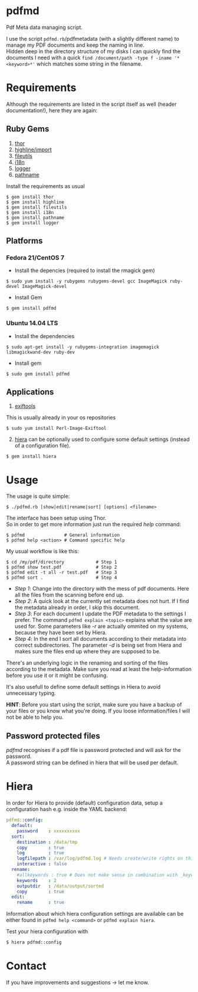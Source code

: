# pdfmd
Pdf Meta data managing script.

I use the script `pdfmd.rb`/pdfmetadata (with a slightly different name) to manage my PDF documents and keep the naming in line.  
Hidden deep in the directory structure of my disks I can quickly find the
documents I need with a quick `find /document/path -type f -iname
'*<keyword>*'` which matches some string in the filename.

# Requirements

Although the requirements are listed in the script itself as well (header documentation!), here they are again:

## Ruby Gems

1. [thor](https://rubygems.org/gems/thor)
2. [highline/import](https://rubygems.org/gems/highline)
3. [fileutils](https://rubygems.org/gems/fileutils)
4. [i18n](https://rubygems.org/gems/i18n)
5. [logger]()
6. [pathname]()

Install the requirements as usual

```
$ gem install thor
$ gem install highline
$ gem install fileutils
$ gem install i18n
$ gem install pathname
$ gem install logger
```

## Platforms
### Fedora 21/CentOS 7
* Install the depencies (required to install the rmagick gem)

```
$ sudo yum install -y rubygems rubygems-devel gcc ImageMagick ruby-devel ImageMagick-devel
```

* Install Gem

``` 
$ gem install pdfmd
```

### Ubuntu 14.04 LTS

* Install the dependencies

```
$ sudo apt-get install -y rubygems-integration imagemagick libmagickwand-dev ruby-dev
``` 

* Install gem

``` 
$ sudo gem install pdfmd
``` 


## Applications

1. [exiftools](http://www.sno.phy.queensu.ca/~phil/exiftool/)

This is usually already in your os repositories

```
$ sudo yum install Perl-Image-Exiftool
```

2. [hiera](https://rubygems.org/gems/hiera) can be optionally used to configure
some default settings (instead of a configuration file).

```
$ gem install hiera
``` 

# Usage

The usage is quite simple:

```
$ ./pdfmd.rb [show|edit|rename|sort] [options] <filename>
```

The interface has been setup using Thor.  
So in order to get more information just run the required _help_ command:

``` 
$ pdfmd               # General information
$ pdfmd help <action> # Command specific help
```

My usual workflow is like this:

``` 
$ cd /my/pdf/directory            # Step 1
$ pdfmd show test.pdf             # Step 2
$ pdfmd edit -t all -r test.pdf   # Step 3
$ pdfmd sort .                    # Step 4
``` 

* _Step 1_: Change into the directory with the mess of pdf documents. Here all the files from the scanning before end up.
* _Step 2_: A quick look at the currently set metadata does not hurt. If I find the metadata already in order, I skip this document.
* _Step 3_: For each document I update the PDF metadata to the settings I prefer. The command `pdfmd explain <topic>` explains what the value are used for. Some parameters like _-r_ are actually ommited on my systems, because they have been set by Hiera.
* _Step 4_: In the end I sort all documents according to their metadata into correct subdirectories. The parameter _-d_ is being set from Hiera and makes sure the files end up where they are supposed to be.


There's an underlying logic in the renaming and sorting of the files according to the metadata. Make sure you read at least the help-information before you use it or it might be confusing.

It's also usefull to define some default settings in Hiera to avoid unnecessary typing.

__HINT__: Before you start using the script, make sure you have a backup of your files or you know what you're doing. If you loose information/files I will not be able to help you.


## Password protected files

_pdfmd_ recognises if a pdf file is password protected and will ask for the password.  
A password string can be defined in hiera that will be used per default.


# Hiera
 
In order for Hiera to provide (default) configuration data, setup a configuration hash e.g. inside the YAML backend:

``` YAML
pdfmd::config:
  default:
    password    : xxxxxxxxxx
  sort:
    destination : /data/tmp
    copy        : true
    log         : true
    logfilepath : /var/log/pdfmd.log # Needs create/write rights on this file
    interactive : false
  rename:
    #allkeywords : true # Does not make sense in combination with _keywords_
    keywords    : 2
    outputdir   : /data/output/sorted
    copy        : true
  edit:
    rename      : true

```

Information about which hiera configuration settings are available can be either found in `pdfmd help <command>` or `pdfmd explain hiera`.

Test your hiera configuration with

``` bash
$ hiera pdfmd::config
``` 

# Contact

If you have improvements and suggestions -> let me know.

